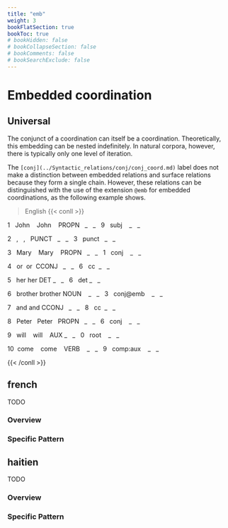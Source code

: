 ```yaml
---
title: "emb"
weight: 3
bookFlatSection: true
bookToc: true
# bookHidden: false
# bookCollapseSection: false
# bookComments: false
# bookSearchExclude: false
---
```

# Embedded coordination

## Universal

The conjunct of a coordination can itself be a coordination. Theoretically, this embedding can be nested indefinitely. In natural corpora, however, there is typically only one level of iteration.

The `[conj](../Syntactic_relations/conj/conj_coord.md)` label does not make a distinction between embedded relations and surface relations because they form a single chain. However, these relations can be distinguished with the use of the extension `@emb` for embedded coordinations, as the following example shows.

  
> English
{{< conll >}}

1   John    John    PROPN   _   _   9   subj    _   _

2   ,   ,   PUNCT   _   _   3   punct   _   _

3   Mary    Mary    PROPN   _   _   1   conj    _   _

4   or  or  CCONJ   _   _   6   cc  _   _

5   her her DET _   _   6   det _   _

6   brother brother NOUN    _   _   3   conj@emb    _   _

7   and and CCONJ   _   _   8   cc  _   _

8   Peter   Peter   PROPN   _   _   6   conj    _   _

9   will    will    AUX _   _   0   root    _   _

10  come    come    VERB    _   _   9   comp:aux    _   _

{{< /conll >}}







## french

TODO
### Overview

### Specific Pattern




## haitien

TODO
### Overview

### Specific Pattern


